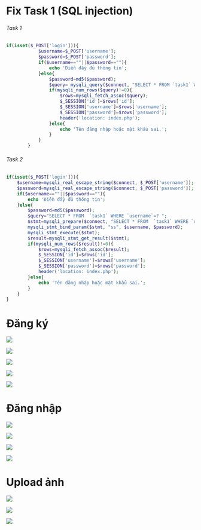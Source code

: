 # Fix Task 1 (SQL injection)
###### Task 1
```php
if(isset($_POST['login'])){
            $username=$_POST['username'];
            $password=$_POST['password'];
            if($username==""||$password==""){
                echo 'Điền đầy đủ thông tin';
            }else{
                $password=md5($password);
                $query= mysqli_query($connect, "SELECT * FROM `task1` WHERE username='$username'AND password='$password'");
                if(mysqli_num_rows($query)!=0){
                    $rows=mysqli_fetch_assoc($query);
                    $_SESSION['id']=$rows['id'];
                    $_SESSION['username']=$rows['username'];
                    $_SESSION['password']=$rows['password'];
                    header('location: index.php');
                }else{
                    echo 'Tên đăng nhập hoặc mật khẩu sai.';
                }
            }
        }
```

###### Task 2
```php
if(isset($_POST['login'])){
    $username=mysqli_real_escape_string($connect, $_POST['username']);
    $password=mysqli_real_escape_string($connect, $_POST['password']);
    if($username==""||$password==""){
        echo 'Điền đầy đủ thông tin';
    }else{
        $password=md5($password);
        $query="SELECT * FROM  `task1` WHERE `username`=? ";
        $stmt=mysqli_prepare($connect, "SELECT * FROM  `task1` WHERE `username`=? AND `password`=?");
        mysqli_stmt_bind_param($stmt, "ss", $username, $password);
        mysqli_stmt_execute($stmt);
        $result=mysqli_stmt_get_result($stmt);
        if(mysqli_num_rows($result)!=0){
            $rows=mysqli_fetch_assoc($result);
            $_SESSION['id']=$rows['id'];
            $_SESSION['username']=$rows['username'];
            $_SESSION['password']=$rows['password'];
            header('location: index.php');
        }else{
            echo 'Tên đăng nhập hoặc mật khẩu sai.';
        }
    }
}
```

# Đăng ký
![](https://i.imgur.com/uCTcTRk.png)

![](https://i.imgur.com/6cYs5Pi.png)

![](https://i.imgur.com/ojAidfT.png)

![](https://i.imgur.com/rTibOcp.png)

![](https://i.imgur.com/WDdz8H0.png)

# Đăng nhập
![](https://i.imgur.com/5KSVRAi.png)

![](https://i.imgur.com/TtLqVb0.png)

![](https://i.imgur.com/5RO6K0t.png)

![](https://i.imgur.com/j8wbVGw.png)

# Upload ảnh
![](https://i.imgur.com/yi8wIPd.png)

![](https://i.imgur.com/QucSD3q.png)

![](https://i.imgur.com/P35vKri.jpg)





